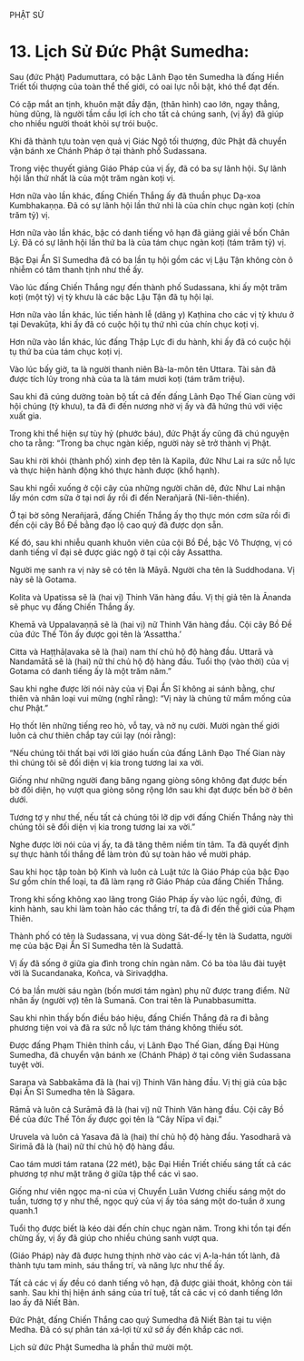 PHẬT SỬ

# 13. Lịch Sử Đức Phật Sumedha:

Sau (đức Phật) Padumuttara, có bậc Lãnh Đạo tên Sumedha là đấng Hiền Triết tối thượng của toàn thể thế giới, có oai lực nỗi bật, khó thể đạt đến.

Có cặp mắt an tịnh, khuôn mặt đầy đặn, (thân hình) cao lớn, ngay thẳng, hùng dũng, là người tầm cầu lợi ích cho tất cả chúng sanh, (vị ấy) đã giúp cho nhiều người thoát khỏi sự trói buộc.

Khi đã thành tựu toàn vẹn quả vị Giác Ngộ tối thượng, đức Phật đã chuyển vận bánh xe Chánh Pháp ở tại thành phố Sudassana.

Trong việc thuyết giảng Giáo Pháp của vị ấy, đã có ba sự lãnh hội. Sự lãnh hội lần thứ nhất là của một trăm ngàn koṭi vị.

Hơn nữa vào lần khác, đấng Chiến Thắng ấy đã thuần phục Dạ-xoa Kumbhakaṇṇa. Đã có sự lãnh hội lần thứ nhì là của chín chục ngàn koṭi (chín trăm tỷ) vị.

Hơn nữa vào lần khác, bậc có danh tiếng vô hạn đã giảng giải về bốn Chân Lý. Đã có sự lãnh hội lần thứ ba là của tám chục ngàn koṭi (tám trăm tỷ) vị.

Bậc Đại Ẩn Sĩ Sumedha đã có ba lần tụ hội gồm các vị Lậu Tận không còn ô nhiễm có tâm thanh tịnh như thế ấy.

Vào lúc đấng Chiến Thắng ngự đến thành phố Sudassana, khi ấy một trăm koṭi (một tỷ) vị tỳ khưu là các bậc Lậu Tận đã tụ hội lại.

Hơn nữa vào lần khác, lúc tiến hành lễ (dâng y) Kaṭhina cho các vị tỳ khưu ở tại Devakūṭa, khi ấy đã có cuộc hội tụ thứ nhì của chín chục koṭi vị.

Hơn nữa vào lần khác, lúc đấng Thập Lực đi du hành, khi ấy đã có cuộc hội tụ thứ ba của tám chục koṭi vị.

Vào lúc bấy giờ, ta là người thanh niên Bà-la-môn tên Uttara. Tài sản đã được tích lũy trong nhà của ta là tám mươi koṭi (tám trăm triệu).

Sau khi đã cúng dường toàn bộ tất cả đến đấng Lãnh Đạo Thế Gian cùng với hội chúng (tỳ khưu), ta đã đi đến nương nhờ vị ấy và đã hứng thú với việc xuất gia.

Trong khi thể hiện sự tùy hỷ (phước báu), đức Phật ấy cũng đã chú nguyện cho ta rằng: “Trong ba chục ngàn kiếp, người này sẽ trở thành vị Phật.

Sau khi rời khỏi (thành phố) xinh đẹp tên là Kapila, đức Như Lai ra sức nỗ lực và thực hiện hành động khó thực hành được (khổ hạnh).

Sau khi ngồi xuống ở cội cây của những người chăn dê, đức Như Lai nhận lấy món cơm sữa ở tại nơi ấy rồi đi đến Nerañjarā (Ni-liên-thiền).

Ở tại bờ sông Nerañjarā, đấng Chiến Thắng ấy thọ thực món cơm sữa rồi đi đến cội cây Bồ Đề bằng đạo lộ cao quý đã được dọn sẵn.

Kế đó, sau khi nhiễu quanh khuôn viên của cội Bồ Đề, bậc Vô Thượng, vị có danh tiếng vĩ đại sẽ được giác ngộ ở tại cội cây Assattha.

Người mẹ sanh ra vị này sẽ có tên là Māyā. Người cha tên là Suddhodana. Vị này sẽ là Gotama.

Kolita và Upatissa sẽ là (hai vị) Thinh Văn hàng đầu. Vị thị giả tên là Ānanda sẽ phục vụ đấng Chiến Thắng ấy.

Khemā và Uppalavaṇṇā sẽ là (hai vị) nữ Thinh Văn hàng đầu. Cội cây Bồ Đề của đức Thế Tôn ấy được gọi tên là ‘Assattha.’

Citta và Haṭṭhāḷavaka sẽ là (hai) nam thí chủ hộ độ hàng đầu. Uttarā và Nandamātā sẽ là (hai) nữ thí chủ hộ độ hàng đầu. Tuổi thọ (vào thời) của vị Gotama có danh tiếng ấy là một trăm năm.”

Sau khi nghe được lời nói này của vị Đại Ẩn Sĩ không ai sánh bằng, chư thiên và nhân loại vui mừng (nghĩ rằng): “Vị này là chủng tử mầm mống của chư Phật.”

Họ thốt lên những tiếng reo hò, vỗ tay, và nở nụ cười. Mười ngàn thế giới luôn cả chư thiên chắp tay cúi lạy (nói rằng):

“Nếu chúng tôi thất bại với lời giáo huấn của đấng Lãnh Đạo Thế Gian này thì chúng tôi sẽ đối diện vị kia trong tương lai xa vời.

Giống như những người đang băng ngang giòng sông không đạt được bến bờ đối diện, họ vượt qua giòng sông rộng lớn sau khi đạt được bến bờ ở bên dưới.

Tương tợ y như thế, nếu tất cả chúng tôi lỡ dịp với đấng Chiến Thắng này thì chúng tôi sẽ đối diện vị kia trong tương lai xa vời.”

Nghe được lời nói của vị ấy, ta đã tăng thêm niềm tín tâm. Ta đã quyết định sự thực hành tối thắng để làm tròn đủ sự toàn hảo về mười pháp.

Sau khi học tập toàn bộ Kinh và luôn cả Luật tức là Giáo Pháp của bậc Đạo Sư gồm chín thể loại, ta đã làm rạng rỡ Giáo Pháp của đấng Chiến Thắng.

Trong khi sống không xao lãng trong Giáo Pháp ấy vào lúc ngồi, đứng, đi kinh hành, sau khi làm toàn hảo các thắng trí, ta đã đi đến thế giới của Phạm Thiên.

Thành phố có tên là Sudassana, vị vua dòng Sát-đế-lỵ tên là Sudatta, người mẹ của bậc Đại Ẩn Sĩ Sumedha tên là Sudattā.

Vị ấy đã sống ở giữa gia đình trong chín ngàn năm. Có ba tòa lâu đài tuyệt vời là Sucandanaka, Koñca, và Sirivaḍḍha.

Có ba lần mười sáu ngàn (bốn mươi tám ngàn) phụ nữ được trang điểm. Nữ nhân ấy (người vợ) tên là Sumanā. Con trai tên là Punabbasumitta.

Sau khi nhìn thấy bốn điều báo hiệu, đấng Chiến Thắng đã ra đi bằng phương tiện voi và đã ra sức nỗ lực tám tháng không thiếu sót.

Được đấng Phạm Thiên thỉnh cầu, vị Lãnh Đạo Thế Gian, đấng Đại Hùng Sumedha, đã chuyển vận bánh xe (Chánh Pháp) ở tại công viên Sudassana tuyệt vời.

Saraṇa và Sabbakāma đã là (hai vị) Thinh Văn hàng đầu. Vị thị giả của bậc Đại Ẩn Sĩ Sumedha tên là Sāgara.

Rāmā và luôn cả Surāmā đã là (hai vị) nữ Thinh Văn hàng đầu. Cội cây Bồ Đề của đức Thế Tôn ấy được gọi tên là “Cây Nīpa vĩ đại.”

Uruvela và luôn cả Yasava đã là (hai) thí chủ hộ độ hàng đầu. Yasodharā và Sirimā đã là (hai) nữ thí chủ hộ độ hàng đầu.

Cao tám mươi tám ratana (22 mét), bậc Đại Hiền Triết chiếu sáng tất cả các phương tợ như mặt trăng ở giữa tập thể các vì sao.

Giống như viên ngọc ma-ni của vị Chuyển Luân Vương chiếu sáng một do tuần, tương tợ y như thế, ngọc quý của vị ấy tỏa sáng một do-tuần ở xung quanh.1

Tuổi thọ được biết là kéo dài đến chín chục ngàn năm. Trong khi tồn tại đến chừng ấy, vị ấy đã giúp cho nhiều chúng sanh vượt qua.

(Giáo Pháp) này đã được hưng thịnh nhờ vào các vị A-la-hán tốt lành, đã thành tựu tam minh, sáu thắng trí, và năng lực như thế ấy.

Tất cả các vị ấy đều có danh tiếng vô hạn, đã được giải thoát, không còn tái sanh. Sau khi thị hiện ánh sáng của trí tuệ, tất cả các vị có danh tiếng lớn lao ấy đã Niết Bàn.

Đức Phật, đấng Chiến Thắng cao quý Sumedha đã Niết Bàn tại tu viện Medha. Đã có sự phân tán xá-lợi từ xứ sở ấy đến khắp các nơi.

Lịch sử đức Phật Sumedha là phần thứ mười một.
